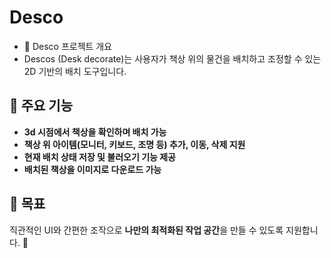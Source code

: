 # Desco
- 📌 Desco 프로젝트 개요
- Descos (Desk decorate)는 사용자가 책상 위의 물건을 배치하고 조정할 수 있는 2D 기반의 배치 도구입니다.

## 🔹 주요 기능  
- **3d 시점에서 책상을 확인하며 배치 가능**  
- **책상 위 아이템(모니터, 키보드, 조명 등) 추가, 이동, 삭제 지원**  
- **현재 배치 상태 저장 및 불러오기 기능 제공**  
- **배치된 책상을 이미지로 다운로드 가능**  

## 🎯 목표  
직관적인 UI와 간편한 조작으로 **나만의 최적화된 작업 공간**을 만들 수 있도록 지원합니다. 🚀
